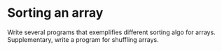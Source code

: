 # Sorting an array
Write several programs that exemplifies different sorting algo for arrays. Supplementary, write a program for shuffling arrays.
